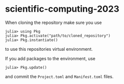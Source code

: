 # scientific-computing-2023

When cloning the repository make sure you use
```
julia> using Pkg
julia> Pkg.activate("path/to/cloned_repository")
julia> Pkg.instantiate()
```
to use this repositories virtual environment.

If you add packages to the environment, use 
```
julia> Pkg.update()
```
and commit the `Project.toml` and `Manifest.toml` files.
